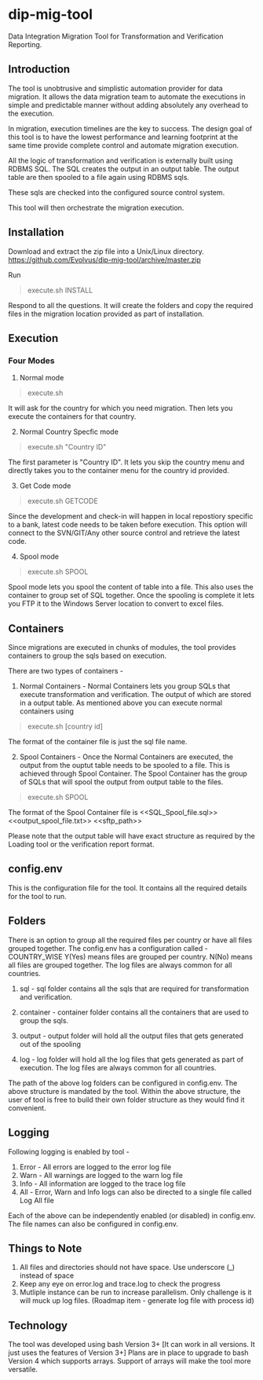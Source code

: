 # dip-mig-tool
Data Integration Migration Tool for Transformation and Verification Reporting.



## Introduction
The tool is unobtrusive and simplistic automation provider for data migration. It allows the data migration team to automate the executions in simple and predictable manner without adding absolutely any overhead to the execution.

In migration, execution timelines are the key to success. The design goal of this tool is to have the lowest performance and learning footprint at the same time provide complete control and automate migration execution.

All the logic of transformation and verification is externally built using RDBMS SQL. The SQL creates the output in an output table.
The output table are then spooled to a file again using RDBMS sqls.

These sqls are checked into the configured source control system.

This tool will then orchestrate the migration execution.


## Installation
Download and extract the zip file into a Unix/Linux directory.
https://github.com/Evolvus/dip-mig-tool/archive/master.zip

Run 
>execute.sh INSTALL

Respond to all the questions. It will create the folders and copy the required files in the migration location provided as part of installation.


## Execution

### Four Modes

1) Normal mode

>execute.sh

It will ask for the country for which you need migration. Then lets you execute the containers for that country.

2) Normal Country Specfic mode

>execute.sh "Country ID"

The first parameter is "Country ID". It lets you skip the country menu and directly takes you to the container menu for the country id provided.
  
3) Get Code mode
 
>execute.sh GETCODE
 
Since the development and check-in will happen in local repostiory specific to a bank, latest code needs to be taken before execution. This option will connect to the SVN/GIT/Any other source control and retrieve the latest code.

4) Spool mode

>execute.sh SPOOL

Spool mode lets you spool the content of table into a file. This also uses the container to group set of SQL together. Once the spooling is complete it lets you FTP it to the Windows Server location to convert to excel files.

## Containers
Since migrations are executed in chunks of modules, the tool provides containers to group the sqls based on execution.

There are two types of containers -

1) Normal Containers - Normal Containers lets you group SQLs that execute transformation and verification. The output of which are stored in a output table.
As mentioned above you can execute normal containers using 

>execute.sh [country id]

The format of the container file is just the sql file name. 

2) Spool Containers - Once the Normal Containers are executed, the output from the ouptut table needs to be spooled to a file. This is achieved through Spool Container. The Spool Container has the group of SQLs that will spool the output from output table to the files.

>execute.sh SPOOL

The format of the Spool Container file is 
<<SQL_Spool_file.sql>> <<output_spool_file.txt>> <<sftp_path>>

Please note that the output table will have exact structure as required by the Loading tool or the verification report format.

## config.env
This is the configuration file for the tool. It contains all the required details for the tool to run. 

## Folders
There is an option to group all the required files per country or have all files grouped together. The config.env has a configuration called - COUNTRY_WISE Y(Yes) means files are grouped per country. N(No) means all files are grouped together.
The log files are always common for all countries.

1) sql - 
sql folder contains all the sqls that are required for transformation and verification. 

2) container - 
container folder contains all the containers that are used to group the sqls.

3) output - 
output folder will hold all the output files that gets generated out of the spooling

4) log - 
log folder will hold all the log files that gets generated as part of execution. The log files are always common for all countries.

The path of the above log folders can be configured in config.env.
The above structure is mandated by the tool. Within the above structure, the user of tool is free to build their own folder structure as they would find it convenient.

## Logging

Following logging is enabled by tool - 
1) Error - All errors are logged to the error log file
2) Warn - All warnings are logged to the warn log file
3) Info - All information are logged to the trace log file
4) All - Error, Warn and Info logs can also be directed to a single file called Log All file

Each of the above can be independently enabled (or disabled) in config.env.
The file names can also be configured in config.env.

## Things to Note
1) All files and directories should not have space. Use underscore (_) instead of space
2) Keep any eye on error.log and trace.log to check the progress
3) Mutliple instance can be run to increase parallelism. Only challenge is it will muck up log files. (Roadmap item - generate log file with process id)


## Technology
The tool was developed using bash Version 3+ [It can work in all versions. It just uses the features of Version 3+]
Plans are in place to upgrade to bash Version 4 which supports arrays. Support of arrays will make the tool more versatile.
